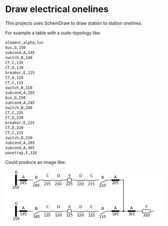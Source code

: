 # Draw electrical onelines
This projects uses SchemDraw to draw station to station onelines.

For example a table with a sudo-topology like:

```csv
element,alpha,loc
bus,G,150
subcond,A,145
switch,B,140
CT,C,135
CT,D,130
breaker,E,125
CT,D,120
CT,C,115
switch,B,110
subcond,A,105
bus,G,250
subcond,A,245
switch,B,240
CT,C,235
CT,D,230
breaker,E,225
CT,D,220
CT,C,215
switch,B,210
subcond,A,205
subcond,A,305
wavetrap,F,310
```

Could produce an image like:

![Example oneline from table](table_oneline.png)
